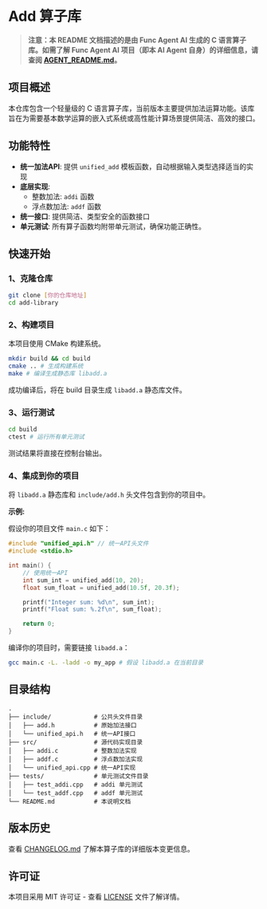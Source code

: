 # Add 算子库

> **注意：本 README 文档描述的是由 Func Agent AI 生成的 C 语言算子库。如需了解 Func Agent AI 项目（即本 AI Agent 自身）的详细信息，请查阅 [AGENT_README.md](AGENT_README.md)。**


## 项目概述

本仓库包含一个轻量级的 C 语言算子库，当前版本主要提供加法运算功能。该库旨在为需要基本数学运算的嵌入式系统或高性能计算场景提供简洁、高效的接口。

## 功能特性

- **统一加法API**: 提供 `unified_add` 模板函数，自动根据输入类型选择适当的实现
- **底层实现**:
  - 整数加法: `addi` 函数
  - 浮点数加法: `addf` 函数
- **统一接口**: 提供简洁、类型安全的函数接口
- **单元测试**: 所有算子函数均附带单元测试，确保功能正确性。

## 快速开始

### 1、克隆仓库

```bash
git clone [你的仓库地址]
cd add-library
````

### 2、构建项目

本项目使用 CMake 构建系统。

```bash
mkdir build && cd build
cmake .. # 生成构建系统
make # 编译生成静态库 libadd.a
```

成功编译后，将在 build 目录生成 `libadd.a` 静态库文件。

### 3、运行测试

```bash
cd build
ctest # 运行所有单元测试
```

测试结果将直接在控制台输出。

### 4、集成到你的项目

将 `libadd.a` 静态库和 `include/add.h` 头文件包含到你的项目中。

**示例:**

假设你的项目文件 `main.c` 如下：

```c
#include "unified_api.h" // 统一API头文件
#include <stdio.h>

int main() {
    // 使用统一API
    int sum_int = unified_add(10, 20);
    float sum_float = unified_add(10.5f, 20.3f);

    printf("Integer sum: %d\n", sum_int);
    printf("Float sum: %.2f\n", sum_float);

    return 0;
}
```

编译你的项目时，需要链接 `libadd.a`：

```bash
gcc main.c -L. -ladd -o my_app # 假设 libadd.a 在当前目录
```

## 目录结构

```
.
├── include/            # 公共头文件目录
│   ├── add.h           # 原始加法接口
│   └── unified_api.h   # 统一API接口
├── src/                # 源代码实现目录
│   ├── addi.c          # 整数加法实现
│   ├── addf.c          # 浮点数加法实现
│   └── unified_api.cpp # 统一API实现
├── tests/              # 单元测试文件目录
│   ├── test_addi.cpp   # addi 单元测试
│   └── test_addf.cpp   # addf 单元测试
└── README.md           # 本说明文档
```

## 版本历史

查看 [CHANGELOG.md](CHANGELOG.md) 了解本算子库的详细版本变更信息。

## 许可证

本项目采用 MIT 许可证 - 查看 [LICENSE](https://www.google.com/search?q=LICENSE) 文件了解详情。
